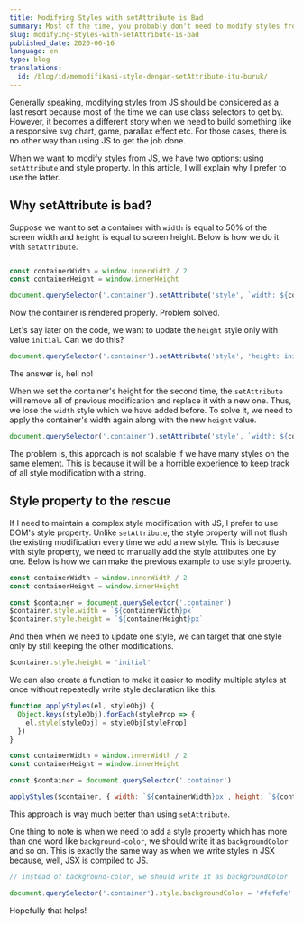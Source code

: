 ```yaml
---
title: Modifying Styles with setAttribute is Bad
summary: Most of the time, you probably don't need to modify styles from JS. But when you do, don't use setAttribute.
slug: modifying-styles-with-setAttribute-is-bad
published_date: 2020-06-16
language: en
type: blog
translations:
  id: /blog/id/memodifikasi-style-dengan-setAttribute-itu-buruk/
---
```


Generally speaking, modifying styles from JS should be considered as a last resort because most of the time we can use class selectors to get by. However, it becomes a different story when we need to build something like a responsive svg chart, game, parallax effect etc. For those cases, there is no other way than using JS to get the job done.

When we want to modify styles from JS, we have two options: using `setAttribute` and style property. In this article, I will explain why I prefer to use the latter.

## Why setAttribute is bad?

Suppose we want to set a container with `width` is equal to 50% of the screen width and `height` is equal to screen height. Below is how we do it with `setAttribute`.

``` js

const containerWidth = window.innerWidth / 2
const containerHeight = window.innerHeight

document.querySelector('.container').setAttribute('style', `width: ${containerWidth}px; height: ${containerHeight}px`)

```

Now the container is rendered properly. Problem solved.

Let's say later on the code, we want to update the `height` style only with value `initial`. Can we do this?

``` js
document.querySelector('.container').setAttribute('style', 'height: initial')
```

The answer is, hell no!

When we set the container's height for the second time, the `setAttribute` will remove all of previous modification and replace it with a new one. Thus, we lose the `width` style which we have added before. To solve it, we need to apply the container's width again along with the new `height` value.

``` js
document.querySelector('.container').setAttribute('style', `width: ${containerWidth}px; height: initial`)
```

The problem is, this approach is not scalable if we have many styles on the same element. This is because it will be a horrible experience to keep track of all style modification with a string.


## Style property to the rescue

If I need to maintain a complex style modification with JS, I prefer to use DOM's style property. Unlike `setAttribute`, the style property will not flush the existing modification every time we add a new style. This is because with style property, we need to manually add the style attributes one by one. Below is how we can make the previous example to use style property.

``` js
const containerWidth = window.innerWidth / 2
const containerHeight = window.innerHeight

const $container = document.querySelector('.container')
$container.style.width = `${containerWidth}px`
$container.style.height = `${containerHeight}px`
```

And then when we need to update one style, we can target that one style only by still keeping the other modifications.

``` js
$container.style.height = 'initial'
```

We can also create a function to make it easier to modify multiple styles at once without repeatedly write style declaration like this:

``` js
function applyStyles(el, styleObj) {
  Object.keys(styleObj).forEach(styleProp => {
    el.style[styleObj] = styleObj[styleProp]
  })
}

const containerWidth = window.innerWidth / 2
const containerHeight = window.innerHeight

const $container = document.querySelector('.container')

applyStyles($container, { width: `${containerWidth}px`, height: `${containerHeight}px` })
```

This approach is way much better than using `setAttribute`.

One thing to note is when we need to add a style property which has more than one word like `background-color`, we should write it as `backgroundColor` and so on. This is exactly the same way as when we write styles in JSX because, well, JSX is compiled to JS.

``` js
// instead of background-color, we should write it as backgroundColor

document.querySelector('.container').style.backgroundColor = '#fefefe'
```

Hopefully that helps!
